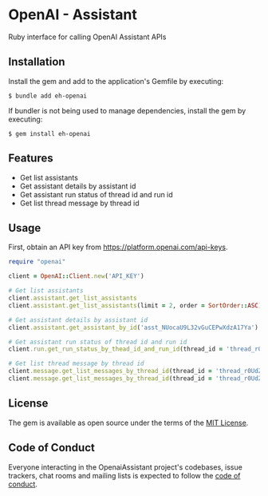 # OpenAI - Assistant

Ruby interface for calling OpenAI Assistant APIs

## Installation

Install the gem and add to the application's Gemfile by executing:

    $ bundle add eh-openai

If bundler is not being used to manage dependencies, install the gem by executing:

    $ gem install eh-openai

## Features

- Get list assistants
- Get assistant details by assistant id
- Get assistant run status of thread id and run id
- Get list thread message by thread id

## Usage

First, obtain an API key from https://platform.openai.com/api-keys.
```ruby
require "openai"

client = OpenAI::Client.new('API_KEY')

# Get list assistants
client.assistant.get_list_assistants
client.assistant.get_list_assistants(limit = 2, order = SortOrder::ASC)

# Get assistant details by assistant id
client.assistant.get_assistant_by_id('asst_NUocaU9L32vGuCEPwXdzA17Ya')

# Get assistant run status of thread id and run id
client.run.get_run_status_by_thead_id_and_run_id(thread_id = 'thread_r0UdZWKXGMAyLfGOAIYbHNka', run_id = 'run_uheZalMazaLlhEf7chaEgKNB')

# Get list thread message by thread id
client.message.get_list_messages_by_thread_id(thread_id = 'thread_r0UdZWKXGMAyLfGOAIYbHNka')
client.message.get_list_messages_by_thread_id(thread_id = 'thread_r0UdZWKXGMAyLfGOAIYbHNka', limit = 2, order = SortOrder::ASC)
```

## License

The gem is available as open source under the terms of the [MIT License](https://opensource.org/licenses/MIT).

## Code of Conduct

Everyone interacting in the OpenaiAssistant project's codebases, issue trackers, chat rooms and mailing lists is expected to follow the [code of conduct](https://github.com/[USERNAME]/openai_assistant/blob/main/CODE_OF_CONDUCT.md).
